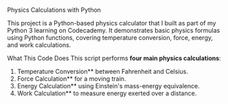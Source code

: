 Physics Calculations with Python

This project is a Python-based physics calculator that I built as part of my Python 3 learning on Codecademy. 
It demonstrates basic physics formulas using Python functions, covering temperature conversion, force, energy, and work calculations.

What This Code Does
This script performs **four main physics calculations**:
1. Temperature Conversion** between Fahrenheit and Celsius.
2. Force Calculation** for a moving train.
3. Energy Calculation** using Einstein's mass-energy equivalence.
4. Work Calculation** to measure energy exerted over a distance.
